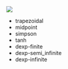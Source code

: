 

<img src="https://latex.codecogs.com/gif.latex?\displaystyle&space;\int_a^b&space;f(x)dx" />

* trapezoidal
* midpoint
* simpson
* tanh
* dexp-finite
* dexp-semi_infinite
* dexp-infinite
